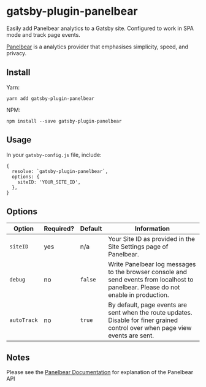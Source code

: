 # gatsby-plugin-panelbear

Easily add Panelbear analytics to a Gatsby site. Configured to work in SPA mode and track page events.

[Panelbear](https://panelbear.com/docs) is a analytics provider that emphasises simplicity, speed, and privacy.

## Install

Yarn:

`yarn add gatsby-plugin-panelbear`

NPM:

`npm install --save gatsby-plugin-panelbear`

## Usage

In your `gatsby-config.js` file, include:

```
{
  resolve: `gatsby-plugin-panelbear`,
  options: {
    siteID: 'YOUR_SITE_ID',
  },
}
```

## Options

| Option      | Required? | Default | Information                                                                                                                          |
| ----------- | --------- | ------- | ------------------------------------------------------------------------------------------------------------------------------------ |
| `siteID`    | yes       | n/a     | Your Site ID as provided in the Site Settings page of Panelbear.                                                                     |
| `debug`     | no        | `false` | Write Panelbear log messages to the browser console and send events from localhost to panelbear. Please do not enable in production. |
| `autoTrack` | no        | `true`  | By default, page events are sent when the route updates. Disable for finer grained control over when page view events are sent.      |

## Notes

Please see the [Panelbear Documentation](https://panelbear.com/docs/) for explanation of the Panelbear API
